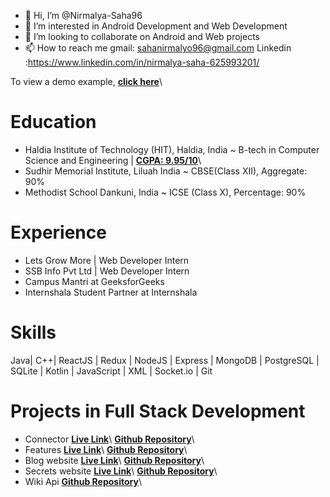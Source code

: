 - 👋 Hi, I’m @Nirmalya-Saha96
- 👀 I’m interested in Android Development and Web Development
- 💞️ I’m looking to collaborate on Android and Web projects
- 📫 How to reach me gmail: sahanirmalyo96@gmail.com
Linkedin :https://www.linkedin.com/in/nirmalya-saha-625993201/

To view a demo example, **[click here](https://nirmalya-saha-portfolio.netlify.app/)**\
<!---
Nirmalya-Saha96/Nirmalya-Saha96 is a ✨ special ✨ repository because its `README.md` (this file) appears on your GitHub profile.
You can click the Preview link to take a look at your changes.
--->

# Education

- Haldia Institute of Technology (HIT), Haldia, India 
~ B-tech in Computer Science and Engineering | **[CGPA: 9.95/10](https://drive.google.com/file/d/1yGMz3c04qAsEyFhdFihpJkj1WYL60shz/view)**\
- Sudhir Memorial Institute, Liluah India
~ CBSE(Class XII), Aggregate: 90%
- Methodist School Dankuni, India 
~ ICSE (Class X), Percentage: 90%


# Experience

- Lets Grow More | Web Developer Intern   
- SSB Info Pvt Ltd | Web Developer Intern
- Campus Mantri at GeeksforGeeks	
- Internshala Student Partner at Internshala	

# Skills
Java| C++| ReactJS | Redux | NodeJS | Express | MongoDB | PostgreSQL | SQLite | Kotlin | JavaScript | XML | Socket.io | Git

# Projects  in  Full Stack Development

- Connector   **[Live Link](https://nirmalyo-socialmedia.herokuapp.com/)**\   **[Github Repository](https://github.com/Nirmalya-Saha96/Social-media-2.0)**\
- Features    **[Live Link](https://nirmalyo-features.herokuapp.com/)**\   **[Github Repository](https://github.com/Nirmalya-Saha96/Features-2.0-Vedio-Chatbot)**\
- Blog website  **[Live Link](https://gentle-beach-59251.herokuapp.com/)**\   **[Github Repository](https://github.com/Nirmalya-Saha96/Blog-Website)**\
- Secrets website   **[Live Link](https://morning-cliffs-64096.herokuapp.com/)**\   **[Github Repository](https://github.com/Nirmalya-Saha96/Secrets)**\
- Wiki Api     **[Github Repository](https://github.com/Nirmalya-Saha96/Wiki-api)**\























